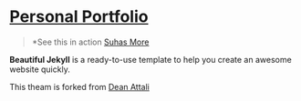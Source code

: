 # [Personal Portfolio](https://suhas010.com)

> *See this in action [Suhas More](https://suhas010.com)

**Beautiful Jekyll** is a ready-to-use template to help you create an awesome website quickly. 

This theam is forked from [Dean Attali](https://github.com/daattali/beautiful-jekyll)